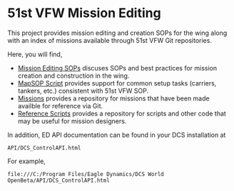 # 51st VFW Mission Editing

This project provides mission editing and creation SOPs for the wing along with an index of
missions available through 51st VFW Git repositories.

Here, you will find,

- [Mission Editing SOPs](./documentation/missionsEditingSOPs.md) discuses SOPs and best
  practices for mission creation and construction in the wing.
- [MapSOP Script](./documentation/51stMapSOP/readme.md) provides support for common setup
  tasks (carriers, tankers, etc.) consistent with 51st VFW SOP.
- [Missions](./documentation/missions.md) provides a repository for missions that have been
  made availble for reference via Git.
- [Reference Scripts](./documentation/referenceScripts.md) provides a repository for scripts
  and other code that may be useful for mission designers.

In addition, ED API documentation can be found in your DCS installation at

```
API/DCS_ControlAPI.html
```

For example,

```
file:///C:/Program Files/Eagle Dynamics/DCS World OpenBeta/API/DCS_ControlAPI.html
```